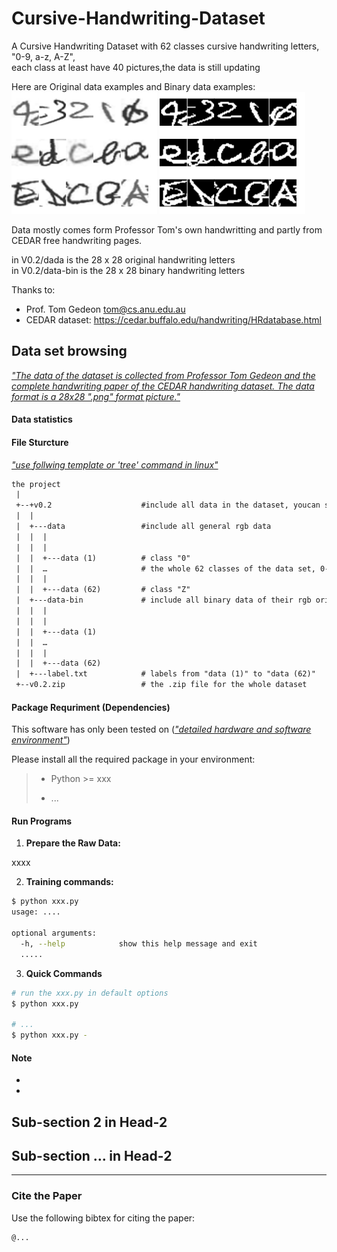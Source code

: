 # Cursive-Handwriting-Dataset
A Cursive Handwriting Dataset with 62 classes cursive handwriting letters, "0-9, a-z, A-Z",\
each class at least have 40 pictures,the data is still updating

Here are Original data examples     and           Binary data examples:\
![](1.png)                            ![](2.png)

Data mostly comes form Professor Tom's own handwritting and partly from CEDAR free handwriting pages.

in V0.2/dada is the 28 x 28 original handwriting letters\
in V0.2/data-bin is the 28 x 28 binary handwriting letters

Thanks to:
* Prof. Tom Gedeon  tom@cs.anu.edu.au
* CEDAR dataset: https://cedar.buffalo.edu/handwriting/HRdatabase.html 

## Data set browsing

*<u>"The data of the dataset is collected from Professor Tom Gedeon and the complete handwriting paper of the CEDAR handwriting dataset. The data format is a 28x28 ".png" format picture."</u>*

#### Data statistics


#### File Sturcture

*<u>"use follwing template or '[tree](https://www.tecmint.com/linux-tree-command-examples/)' command in linux"</u>*

```reStructuredText
the project
 |
 +--+v0.2                    #include all data in the dataset, youcan see each .png data on the page
 |  |
 |  +---data                 #include all general rgb data
 |  |  |
 |  |  |
 |  |  +---data (1)          # class "0"
 |  |  …                     # the whole 62 classes of the data set, 0-9, a-z,A-Z
 |  |  |
 |  |  +---data (62)         # class "Z"
 |  +---data-bin             # include all binary data of their rgb origin
 |  |  |
 |  |  |
 |  |  +---data (1)
 |  |  …
 |  |  |
 |  |  +---data (62)
 |  +---label.txt            # labels from "data (1)" to "data (62)"
 +--v0.2.zip                 # the .zip file for the whole dataset
```



#### Package Requriment (Dependencies)

This software has only been tested on (*<u>"detailed hardware and software environment"</u>*)

Please install all the required package in your environment: 

> * Python >= xxx
>
> * ...
>



#### Run Programs 

1. **Prepare the Raw Data:**

xxxx

2. **Training commands:**

```bash
$ python xxx.py
usage: ....

optional arguments:
  -h, --help            show this help message and exit
  .....
```

3. **Quick Commands**

```bash
# run the xxx.py in default options 
$ python xxx.py 

# ...
$ python xxx.py -
```



#### Note

* 
* 



## Sub-section 2 in Head-2 





## Sub-section ... in Head-2 





------

### Cite the Paper

Use the following bibtex for citing the paper: 

```reStructuredText
@...

```
